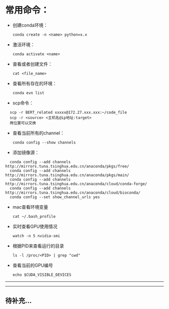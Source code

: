 # 常用命令：

- 创建conda环境：
 
  `conda create -n <name> python=x.x`

- 激活环境：

  `conda activate <name>`

- 查看或者创建文件：

  `cat <file_name>`

- 查看所有存在的环境：

  `conda evn list`

- scp命令：

```
  scp -r BERT_related xxxxx@172.27.xxx.xxx:~/code_file
  scp -r <source> <主机名@ip地址:target>
  两位置可以交换
```

- 查看当前所有的channel：

  `conda config --show channels`

- 添加镜像源：

```
  conda config --add channels http://mirrors.tuna.tsinghua.edu.cn/anaconda/pkgs/free/
  conda config --add channels http://mirrors.tuna.tsinghua.edu.cn/anaconda/pkgs/main/
  conda config --add channels http://mirrors.tuna.tsinghua.edu.cn/anaconda/cloud/conda-forge/
  conda config --add channels http://mirrors.tuna.tsinghua.edu.cn/anaconda/cloud/bioconda/
  conda config --set show_channel_urls yes
```

- mac查看环境变量

  `cat ~/.bash_profile`
  
- 实时查看GPU使用情况
  
  `watch -n 5 nvidia-smi`
  
- 根据PID来查看运行的目录

  `ls -l /proc/<PID> | grep "cwd"`

- 查看当前的GPU编号

  `echo $CUDA_VISIBLE_DEVICES`
  
**************
**************
## 待补充...




  
